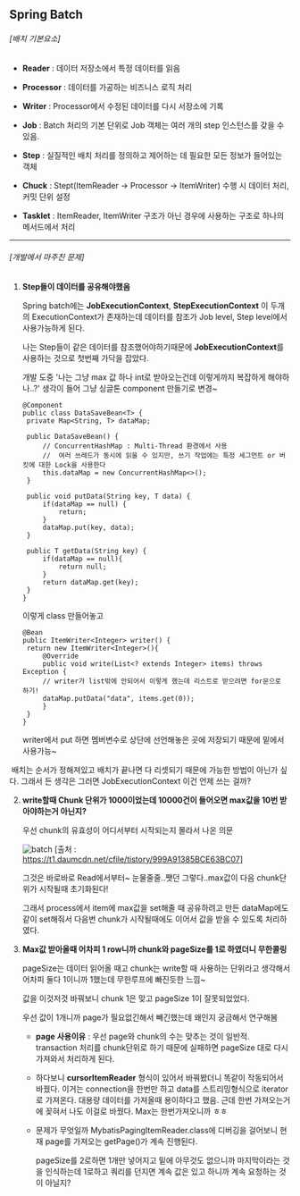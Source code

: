 ## Spring Batch



###### [배치 기본요소]

- **Reader** : 데이터 저장소에서 특정 데이터를 읽음

- **Processor** : 데이터를 가공하는 비즈니스 로직 처리

- **Writer** : Processor에서 수정된 데이터를 다시 서장소에 기록

- **Job** : Batch 처리의 기본 단위로 Job 객체는 여러 개의 step 인스턴스를 갖을 수 있음.

- **Step** : 실질적인 배치 처리를 정의하고 제어하는 데 필요한 모든 정보가 들어있는 객체

- **Chuck** : Stept(ItemReader -> Processor -> ItemWriter) 수행 시 데이터 처리, 커밋 단위 설정

- **Tasklet** : ItemReader, ItemWriter 구조가 아닌 경우에 사용하는 구조로 하나의 메서드에서 처리



------

###### [개발에서 마주친 문제]

1. **Step들이 데이터를 공유해야했음**

   Spring batch에는 **JobExecutionContext**, **StepExecutionContext** 이 두개의 ExecutionContext가 존재하는데 데이터를 참조가 Job level, Step level에서 사용가능하게 된다.

   나는 Step들이 같은 데이터를 참조했어야하기때문에 **JobExecutionContext**를 사용하는 것으로 첫번째 가닥을 잡았다.

   개발 도중 '나는 그냥 max 값 하나 int로 받아오는건데 이렇게까지 복잡하게 해야하나..?' 생각이 들어 그냥 싱글톤 component 만들기로 변경~

   ```
   @Component
   public class DataSaveBean<T> {
   	private Map<String, T> dataMap;
   	
   	public DataSaveBean() {
   		// ConcurrentHashMap : Multi-Thread 환경에서 사용
   		//  여러 쓰레드가 동시에 읽을 수 있지만, 쓰기 작업에는 특정 세그먼트 or 버킷에 대한 Lock을 사용한다
   		this.dataMap = new ConcurrentHashMap<>();
   	}
   	
   	public void putData(String key, T data) {
   		if(dataMap == null) {
   			return;
   		}
   		dataMap.put(key, data);
   	}
   	
   	public T getData(String key) {
   		if(dataMap == null){
   			return null;
   		}
   		return dataMap.get(key);
   	}
   }
   ```

   이렇게 class 만들어놓고

   ```
   @Bean
   public ItemWriter<Integer> writer() {
   	return new ItemWriter<Integer>(){
   		@Override
   		public void write(List<? extends Integer> items) throws Exception {
   		// writer가 list밖에 안되어서 이렇게 했는데 리스트로 받으려면 for문으로 하기!
   		dataMap.putData("data", items.get(0));
   		}
   	}
   }
   ```

   writer에서 put 하면 멤버변수로 상단에 선언해놓은 곳에 저장되기 때문에 밑에서 사용가능~

​		배치는 순서가 정해져있고 배치가 끝나면 다 리셋되기 때문에 가능한 방법이 아닌가 싶다. 그래서 든 생각은 그러면 JobExecutionContext 이건 언제 쓰는 걸까?



2. **write할때 Chunk 단위가 1000이었는데 10000건이 들어오면 max값을 10번 받아야하는거 아닌지?**

   우선 chunk의 유효성이 어디서부터 시작되는지 몰라서 나온 의문

   ![batch](https://user-images.githubusercontent.com/47243329/139216748-5d18d88f-0acb-4ce1-b53f-9a9f40939635.png)
   [출처 : https://t1.daumcdn.net/cfile/tistory/999A91385BCE63BC07]

   그것은 바로바로 Read에서부터~ 눈물줄줄..쨋던 그렇다..max값이 다음 chunk단위가 시작될때 초기화된다!
   
   그래서 process에서 item에 max값을 set해줄 때 공유하려고 만든 dataMap에도 같이 set해줘서 다음번 chunk가 시작될때에도 이어서 값을 받을 수 있도록 처리하였다.



3. **Max값 받아올때 어차피 1 row니까 chunk와 pageSize를 1로 하였더니 무한콜링**

   pageSize는 데이터 읽어올 때고 chunk는 write할 때 사용하는 단위라고 생각해서 어차피 둘다 1이니까 1했는데 무한루프에 빠진듯한 느낌~

   값을 이것저것 바꿔보니 chunk 1은 맞고 pageSize 1이 잘못되었었다.

   우선 값이 1개니까 page가 필요없긴해서 빼긴했는데 왜인지 궁금해서 연구해봄

   

   - **page 사용이유** : 우선 page와 chunk의 수는 맞추는 것이 일반적. transaction 처리를 chunk단위로 하기 때문에 실패하면 pageSize 대로 다시 가져와서 처리하게 된다.
   - 하다보니 **cursorItemReader** 형식이 있어서 바꿔봤더니 똑같이 작동되어서 바꿨다. 이거는 connection을 한번만 하고 data를 스트리밍형식으로 iterator로 가져온다. 대용량 데이터를 가져올때 용이하다고 했음. 근데 한번 가져오는거에 꽂혀서 나도 이걸로 바꿨다. Max는 한번가져오니까 ㅎㅎ

   - 문제가 무엇일까 MybatisPagingItemReader.class에 디버깅을 걸어보니 현재 page를 가져오는 getPage()가 계속 진행된다. 

     pageSize를 2로하면 1개만 넣어지고 밑에 아무것도 없으니까 마지막이라는 것을 인식하는데 1로하고 쿼리를 던지면 계속 값은 있고 하니까 계속 요청하는 것이 아닐지? 

